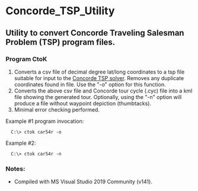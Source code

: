 # Concorde_TSP_Utility
## Utility to convert Concorde Traveling Salesman Problem (TSP) program files.

### Program CtoK
1. Converts a csv file of decimal degree lat/long coordinates to a tsp file suitable for input to the [Concorde TSP solver](https://www.math.uwaterloo.ca/tsp/concorde.html). Removes any duplicate coordinates found in file. Use the "-o" option for this function.
2. Converts the above csv file and Concorde tour cycle (.cyc) file into a kml file showing the generated tour. Optionally, using the "-n" option will produce a file without waypoint depiction (thumbtacks). 
3. Minimal error checking performed.

Example #1 program invocation:
```text
  C:\> ctok car54r -o
```
Example #2:
```text
  C:\> ctok car54r -n
```
### Notes:
* Compiled with MS Visual Studio 2019 Community (v141).
